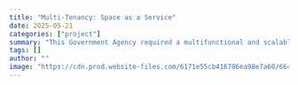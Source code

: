 ```yaml
---
title: "Multi-Tenancy: Space as a Service"
date: 2025-05-21
categories: ["project"]
summary: "This Government Agency required a multifunctional and scalable workspace management system to serve various federal agencies. It must accurately authenticate users to manage and charge for space utilization, and provide a scalable model suitable for other government spaces facing underutilization."
tags: []
author: ""
image: "https://cdn.prod.website-files.com/6171e55cb416786ea98e7a60/66444a436ed50e596a30bb64_Government%20Agency%20Building%20169.webp"
---
```




